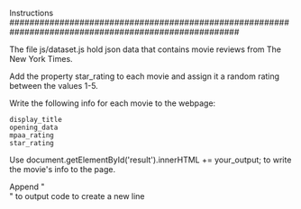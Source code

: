 Instructions
######################################################################################################

The file js/dataset.js hold json data that contains movie reviews from The New York Times.

Add the property star_rating to each movie and assign it a random rating between the values 1-5.

Write the following info for each movie to the webpage:

    display_title
    opening_data
    mpaa_rating
    star_rating

Use document.getElementById('result').innerHTML += your_output; to write the movie's info to the page.

Append "<br>" to output code to create a new line
